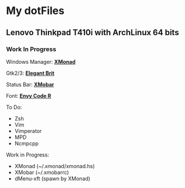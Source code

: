 My dotFiles
===========

Lenovo Thinkpad T410i with ArchLinux 64 bits
--------------------------------------------

### Work In Progress

Windows Manager: [__XMonad__](http://xmonad.org/)

Gtk2/3: [__Elegant Brit__](http://gnome-look.org/content/show.php/Elegant+Brit+gtk3?content=141800)

Status Bar: [__XMobar__](http://projects.haskell.org/xmobar/)

Font: [__Envy Code R__](http://damieng.com/blog/2008/05/26/envy-code-r-preview-7-coding-font-released)

To Do:

* Zsh
* Vim
* Vimperator
* MPD
* Ncmpcpp

Work in Progress:

* XMonad (~/.xmonad/xmonad.hs)
* XMobar (~/.xmobarrc)
* dMenu-xft (spawn by XMonad)
